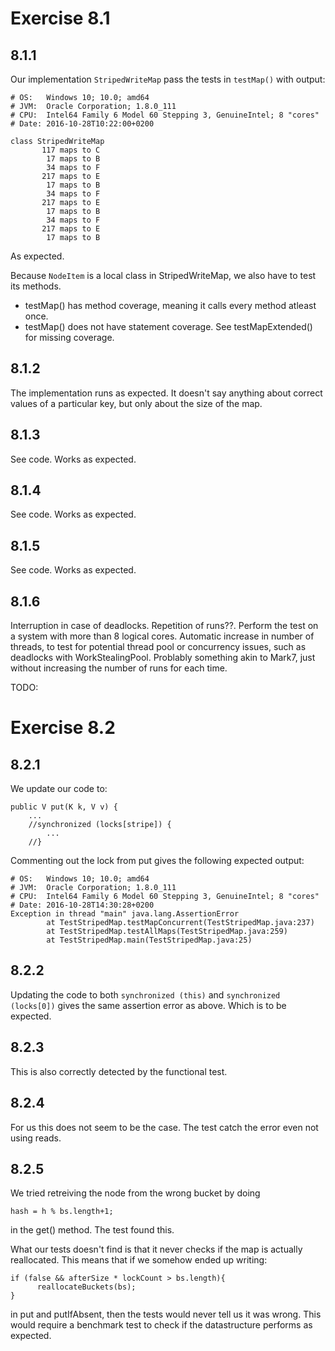 Exercise 8.1
============

8.1.1
------------

Our implementation `StripedWriteMap` pass the tests in `testMap()` with output:
```
# OS:   Windows 10; 10.0; amd64
# JVM:  Oracle Corporation; 1.8.0_111
# CPU:  Intel64 Family 6 Model 60 Stepping 3, GenuineIntel; 8 "cores"
# Date: 2016-10-28T10:22:00+0200

class StripedWriteMap
       117 maps to C
        17 maps to B
        34 maps to F
       217 maps to E
        17 maps to B
        34 maps to F
       217 maps to E
        17 maps to B
        34 maps to F
       217 maps to E
        17 maps to B
```
As expected.

Because `NodeItem` is a local class in StripedWriteMap, we also have to test its methods.
- testMap() has method coverage, meaning it calls every method atleast once.
- testMap() does not have statement coverage. See testMapExtended() for missing coverage.

8.1.2
------------

The implementation runs as expected. It doesn't say anything about correct values of a particular key, but only about the size of the map.

8.1.3
------------

See code. Works as expected.

8.1.4
------------

See code. Works as expected.

8.1.5
------------

See code. Works as expected.

8.1.6
------------
Interruption in case of deadlocks.
Repetition of runs??.
Perform the test on a system with more than 8 logical cores.
Automatic increase in number of threads, to test for potential thread pool or concurrency issues, such as deadlocks with WorkStealingPool. Problably something akin to Mark7, just without increasing the number of runs for each time. 

TODO:

Exercise 8.2
============
8.2.1
------------

We update our code to:
```
public V put(K k, V v) {
	...
	//synchronized (locks[stripe]) {
		...
	//}
```
Commenting out the lock from put gives the following expected output:
```
# OS:   Windows 10; 10.0; amd64
# JVM:  Oracle Corporation; 1.8.0_111
# CPU:  Intel64 Family 6 Model 60 Stepping 3, GenuineIntel; 8 "cores"
# Date: 2016-10-28T14:30:28+0200
Exception in thread "main" java.lang.AssertionError
        at TestStripedMap.testMapConcurrent(TestStripedMap.java:237)
        at TestStripedMap.testAllMaps(TestStripedMap.java:259)
        at TestStripedMap.main(TestStripedMap.java:25)
```

8.2.2
------------

Updating the code to both `synchronized (this)` and `synchronized (locks[0])` gives the same assertion error as above. Which is to be expected.

8.2.3
------------

This is also correctly detected by the functional test.

8.2.4
------------

For us this does not seem to be the case. The test catch the error even not using reads.

8.2.5
------------

We tried retreiving the node from the wrong bucket by doing

```
hash = h % bs.length+1;
```

in the get() method. The test found this.

What our tests doesn't find is that it never checks if the map is actually reallocated. This means that if we somehow ended up writing:
```
if (false && afterSize * lockCount > bs.length){
      reallocateBuckets(bs);
}
```

in put and putIfAbsent, then the tests would never tell us it was wrong. This would require a benchmark test to check if the datastructure performs as expected.
